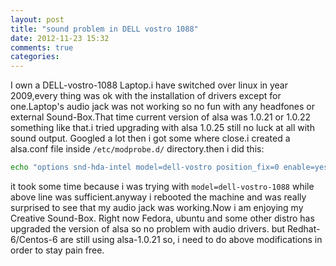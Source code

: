 ```yaml
---
layout: post
title: "sound problem in DELL vostro 1088"
date: 2012-11-23 15:32
comments: true
categories: 
---
```


I own a DELL-vostro-1088 Laptop.i have switched over linux in year 2009,every thing was ok with the installation of drivers except for one.Laptop's audio jack was not working so no fun with any headfones or external Sound-Box.That time current version of alsa was 1.0.21 or 1.0.22  something like that.i tried upgrading with alsa 1.0.25 still no luck at all with sound output.
Googled a lot then i got some where close.i created a alsa.conf file inside `/etc/modprobe.d/` directory.then i did this:
```sh
echo "options snd-hda-intel model=dell-vostro position_fix=0 enable=yes" > /etc/modprobe.d/alsa.conf
```
it took some time because i was trying with `model=dell-vostro-1088` while above line was sufficient.anyway i rebooted the machine and was really surprised to see that my audio jack was working.Now i am enjoying my Creative Sound-Box.
Right now Fedora, ubuntu and some other distro has upgraded the version of alsa so no problem with audio drivers.
but Redhat-6/Centos-6 are still using alsa-1.0.21 so, i need to do above modifications in order to stay pain free.

